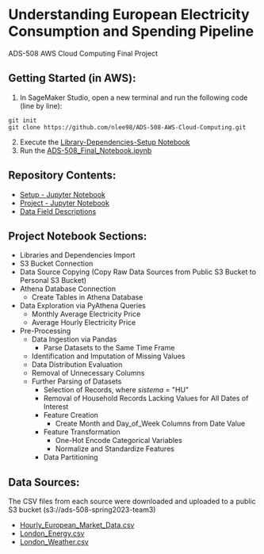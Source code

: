 # Understanding European Electricity Consumption and Spending Pipeline
ADS-508 AWS Cloud Computing Final Project

## Getting Started (in AWS):
1. In SageMaker Studio, open a new terminal and run the following code (line by line):
```
git init
git clone https://github.com/nlee98/ADS-508-AWS-Cloud-Computing.git
```
2. Execute the [Library-Dependencies-Setup Notebook](https://raw.githubusercontent.com/nlee98/ADS-508-AWS-Cloud-Computing/main/Library-Dependencies-Setup.ipynb)
3. Run the [ADS-508_Final_Notebook.ipynb](https://raw.githubusercontent.com/nlee98/ADS-508-AWS-Cloud-Computing/main/ADS-508_Final_Notebook.ipynb)

## Repository Contents:
* [Setup - Jupyter Notebook](https://github.com/nlee98/ADS-508-AWS-Cloud-Computing/blob/main/Library-Dependencies-Setup.ipynb)
* [Project - Jupyter Notebook](https://github.com/nlee98/ADS-508-AWS-Cloud-Computing/blob/main/ADS-508_Final_Notebook.ipynb)
* [Data Field Descriptions](https://github.com/nlee98/ADS-508-AWS-Cloud-Computing/blob/main/Data_Field_Descriptions.ipynb)

## Project Notebook Sections:
- Libraries and Dependencies Import
- S3 Bucket Connection
- Data Source Copying (Copy Raw Data Sources from Public S3 Bucket to Personal S3 Bucket)
- Athena Database Connection
  - Create Tables in Athena Database
- Data Exploration via PyAthena Queries
  - Monthly Average Electricity Price
  - Average Hourly Electricity Price
- Pre-Processing
  - Data Ingestion via Pandas
    - Parse Datasets to the Same Time Frame
  - Identification and Imputation of Missing Values
  - Data Distribution Evaluation
  - Removal of Unnecessary Columns
  - Further Parsing of Datasets
    - Selection of Records, where _sistema_ = "HU"
    - Removal of Household Records Lacking Values for All Dates of Interest
    - Feature Creation
      - Create Month and Day_of_Week Columns from Date Value
    - Feature Transformation
      - One-Hot Encode Categorical Variables
      - Normalize and Standardize Features
    - Data Partitioning

## Data Sources:
The CSV files from each source were downloaded and uploaded to a public S3 bucket (s3://ads-508-spring2023-team3)
- [Hourly_European_Market_Data.csv](https://www.kaggle.com/datasets/thedevastator/hourly-european-power-market-prices)
- [London_Energy.csv](https://www.kaggle.com/datasets/emmanuelfwerr/london-homes-energy-data)
- [London_Weather.csv](https://www.kaggle.com/datasets/emmanuelfwerr/london-weather-data)
